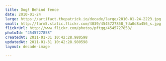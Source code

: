 ```yaml
---
title: Dog! Behind fence
date: 2010-01-24
large: https://artifact.thepatrick.io/decade/large/2010-01-24-2223.jpg
small: http://farm5.static.flickr.com/4039/4545727858_7da0d8a456_s.jpg
flickrUrl: http://www.flickr.com/photos/pftqg/4545727858/
photoId: "4545727858"
createdAt: 2011-01-31 10:42:28.980598
updatedAt: 2011-01-31 10:42:28.980598
layout: decade-image

---
```



